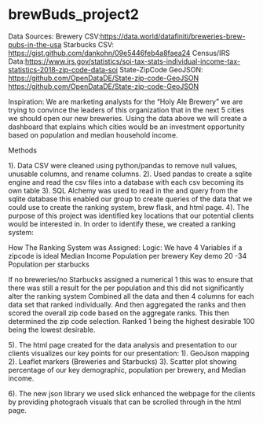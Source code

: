 # brewBuds_project2
 
Data Sources:
Brewery CSV:https://data.world/datafiniti/breweries-brew-pubs-in-the-usa
Starbucks CSV: https://gist.github.com/dankohn/09e5446feb4a8faea24
Census/IRS Data:https://www.irs.gov/statistics/soi-tax-stats-individual-income-tax-statistics-2018-zip-code-data-soi
State-ZipCode GeoJSON: 
https://github.com/OpenDataDE/State-zip-code-GeoJSON
https://github.com/OpenDataDE/State-zip-code-GeoJSON

Inspiration:
We are marketing analysts for the “Holy Ale Brewery” we are trying to convince the leaders of this organization that in the next 5 cities we should open our new breweries. Using the data above we will create a dashboard that explains which cities would be an investment opportunity based on population and median household income.


Methods 

1). Data CSV were cleaned using python/pandas to remove null values, unusable columns, and rename columns. 
2). Used pandas to create a sqlite engine and read the csv files into a database with each csv becoming its own table 
3). SQL Alchemy was used to read in the and query from the sqlite database this enabled our group to create queries of the data that we could use to create the ranking system, brew flask, and html page. 
4). The purpose of this project was identified key locations that our potential clients would be interested in. In order to identify these, we created a ranking system:

How The Ranking System was Assigned: 
Logic: We have 4 Variables if a zipcode is ideal 
	Median Income
	Population per brewery
	Key demo 20 -34 
	Population per starbucks 

If no breweries/no Starbucks assigned a numerical 1 this was to ensure that there was still a result for the per population and this did not significantly alter the ranking system 
Combined all the data and then 4 columns for each data set that ranked individually. And then aggregated the ranks and then scored the overall zip code based on the aggregate ranks. This then determined the zip code selection. Ranked 1 being the highest desirable 100 being the lowest desirable. 

5). The html page created for the data analysis and presentation to our clients visualizes our key points for our presentation:
	1). GeoJson mapping
	2). Leaflet markers (Breweries and Starbucks)
	3). Scatter plot showing percentage of our key demographic, population per brewery, and Median income.


6). The new json library we used slick enhanced the webpage for the clients by providing photograoh visuals that can be scrolled through in the html page.

